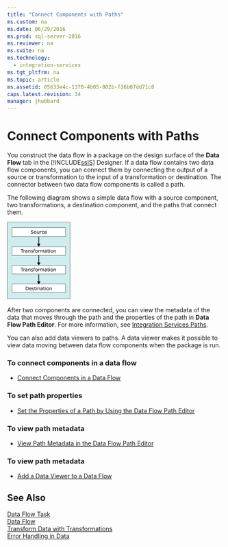 ```yaml
---
title: "Connect Components with Paths"
ms.custom: na
ms.date: 06/29/2016
ms.prod: sql-server-2016
ms.reviewer: na
ms.suite: na
ms.technology: 
  - integration-services
ms.tgt_pltfrm: na
ms.topic: article
ms.assetid: 05633e4c-1370-4b05-802b-f36b07dd71c8
caps.latest.revision: 34
manager: jhubbard
---
```

# Connect Components with Paths
You construct the data flow in a package on the design surface of the **Data Flow** tab in the [!INCLUDE[ssIS](../../Topics/TopicNameContainA/tokens/ssIS_md.md)] Designer. If a data flow contains two data flow components, you can connect them by connecting the output of a source or transformation to the input of a transformation or destination. The connector between two data flow components is called a path.  
  
 The following diagram shows a simple data flow with a source component, two transformations, a destination component, and the paths that connect them.  
  
 ![Data flow](../../Topics/TopicNameNotContainA/images/MW_DTS_08.gif "MW_DTS_08")  
  
 After two components are connected, you can view the metadata of the data that moves through the path and the properties of the path in **Data Flow Path Editor**. For more information, see [Integration Services Paths](../../Topics/TopicNameNotContainA/Integration-Services-Paths.md).  
  
 You can also add data viewers to paths. A data viewer makes it possible to view data moving between data flow components when the package is run.  
  
### To connect components in a data flow  
  
-   [Connect Components in a Data Flow](../../Topics/TopicNameContainA/Connect-Components-in-a-Data-Flow.md)  
  
### To set path properties  
  
-   [Set the Properties of a Path by Using the Data Flow Path Editor](../../Topics/TopicNameContainA/Set-the-Properties-of-a-Path-by-Using-the-Data-Flow-Path-Editor.md)  
  
### To view path metadata  
  
-   [View Path Metadata in the Data Flow Path Editor](../../Topics/TopicNameNotContainA/View-Path-Metadata-in-the-Data-Flow-Path-Editor.md)  
  
### To view path metadata  
  
-   [Add a Data Viewer to a Data Flow](../../Topics/TopicNameContainA/Add-a-Data-Viewer-to-a-Data-Flow.md)  
  
## See Also  
 [Data Flow Task](../../Topics/TopicNameNotContainA/Data-Flow-Task.md)   
 [Data Flow](../../Topics/TopicNameNotContainA/Data-Flow.md)   
 [Transform Data with Transformations](../../Topics/TopicNameNotContainA/Transform-Data-with-Transformations.md)   
 [Error Handling in Data](../../Topics/TopicNameNotContainA/Error-Handling-in-Data.md)